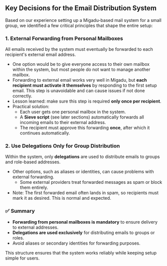 ## Key Decisions for the Email Distribution System

Based on our experience setting up a Migadu-based mail system for a small group, we identified a few critical principles that shape the entire setup:

### 1. External Forwarding from Personal Mailboxes

All emails received by the system must eventually be forwarded to each recipient's external email address.  
- One option would be to give everyone access to their own mailbox within the system, but most people do not want to manage another mailbox.  
- Forwarding to external email works very well in Migadu, but **each recipient must activate it themselves** by responding to the first setup email. This step is unavoidable and can cause issues if not done correctly.  
- Lesson learned: make sure this step is required **only once per recipient**.  
- Practical solution:  
  - Each user gets one personal mailbox in the system.  
  - A **Sieve script** (see later sections) automatically forwards all incoming emails to their external address.  
  - The recipient must approve this forwarding **once**, after which it continues automatically.

### 2. Use Delegations Only for Group Distribution

Within the system, only **delegations** are used to distribute emails to groups and role-based addresses.  
- Other options, such as aliases or identities, can cause problems with external forwarding.  
  - Some external providers treat forwarded messages as spam or block them entirely.  
- Note: The first forwarded email often lands in spam, so recipients must mark it as desired. This is normal and expected.  

### ✅ Summary

- **Forwarding from personal mailboxes is mandatory** to ensure delivery to external addresses.  
- **Delegations are used exclusively** for distributing emails to groups or roles.  
- Avoid aliases or secondary identities for forwarding purposes.  

This structure ensures that the system works reliably while keeping setup simple for users.

